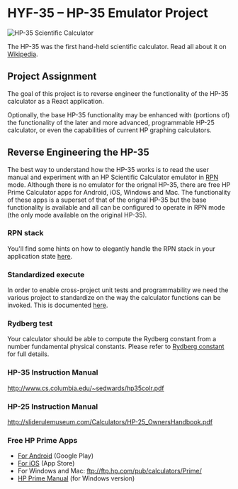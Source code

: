 # HYF-35 – HP-35 Emulator Project

![HP-35 Scientific Calculator](http://hpmemoryproject.org/pict/wall_b/hp35.jpg)

The HP-35 was the first hand-held scientific calculator. Read all about it on [Wikipedia](https://en.wikipedia.org/wiki/HP-35).

## Project Assignment

The goal of this project is to reverse engineer the functionality of the HP-35 calculator as a React application.

Optionally, the base HP-35 functionality may be enhanced with (portions of) the functionality of the later and more advanced, programmable HP-25 calculator, or even the capabilities of current HP graphing calculators.

## Reverse Engineering the HP-35

The best way to understand how the HP-35 works is to read the user manual and experiment with an HP Scientific Calculator emulator in [RPN](https://en.wikipedia.org/wiki/Reverse_Polish_notation) mode. Although there is no emulator for the orignal HP-35, there are free HP Prime Calculator apps for Android, iOS, Windows and Mac. The functionality of these apps is a superset of that of the orignal HP-35 but the base functionality is available and all can be configured to operate in RPN mode (the only mode available on the original HP-35).

### RPN stack

You'll find some hints on how to elegantly handle the RPN stack in your application state [here](https://github.com/remarcmij/calculator-project-class8/blob/master/RPN%20stack.md).

### Standardized execute

In order to enable cross-project unit tests and programmability we need the various project to standardize on the way the calculator functions can be invoked.
This is documented [here](https://github.com/remarcmij/calculator-project-class8/blob/master/Standarized%20execute.md).

### Rydberg test

Your calculator should be able to compute the Rydberg constant from a number fundamental physical constants. Please refer to [Rydberg constant](https://github.com/remarcmij/calculator-project-class8/blob/master/Rydberg%20constant.md) for full details.

### HP-35 Instruction Manual

http://www.cs.columbia.edu/~sedwards/hp35colr.pdf

### HP-25 Instruction Manual

http://sliderulemuseum.com/Calculators/HP-25_OwnersHandbook.pdf

### Free HP Prime Apps

- [For Android](https://play.google.com/store/apps/details?id=com.hp.primecalculator.free) (Google Play)
- [For iOS](https://itunes.apple.com/us/app/hp-prime-free/id1208226883?mt=8) (App Store)
- For Windows and Mac: ftp://ftp.hp.com/pub/calculators/Prime/
- [HP Prime Manual](http://h10032.www1.hp.com/ctg/Manual/c04773072) (for Windows version)